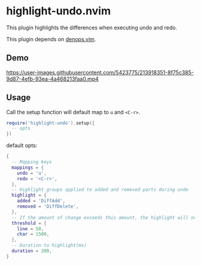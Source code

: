 # highlight-undo.nvim

This plugin highlights the differences when executing undo and redo.

This plugin depends on [denops.vim](https://github.com/vim-denops/denops.vim).

## Demo

https://user-images.githubusercontent.com/5423775/213918351-8f75c385-9d87-4efb-93ea-4a468213faa0.mp4

## Usage

Call the setup function will default map to `u` and `<C-r>`.

```lua
require('highlight-undo').setup({
  -- opts
})
```

default opts:

```lua
{
  -- Mapping keys
  mappings = {
    undo = 'u',
    redo = '<C-r>',
  },
  -- Highlight groups applied to added and removed parts during undo
  highlight = {
    added = 'DiffAdd',
    removed = 'DiffDelete',
  },
  -- If the amount of change exceeds this amount, the highlight will not be performed.
  threshold = {
    line = 50,
    char = 1500,
  },
  -- Duration to highlight(ms)
  duration = 200,
}
```
